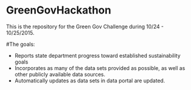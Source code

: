 # GreenGovHackathon
This is the repository for the Green Gov Challenge during 10/24 - 10/25/2015.

#The goals:
- Reports state department progress toward established sustainability goals
- Incorporates as many of the data sets provided as possible, as well as other
publicly available data sources.
- Automatically updates as data sets in data portal are updated.

